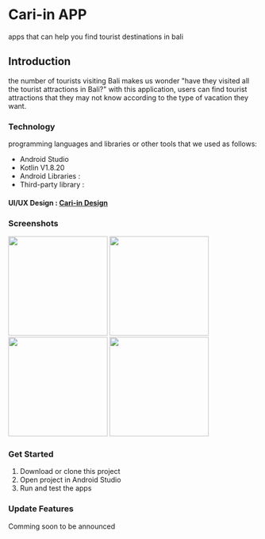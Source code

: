# Cari-in APP
apps that can help you find tourist destinations in bali

## Introduction
the number of tourists visiting Bali makes us wonder "have they visited all the tourist attractions in Bali?" with this application, users can find tourist attractions that they may not know according to the type of vacation they want.

### Technology
programming languages and libraries or other tools that we used as follows:
- Android Studio
- Kotlin V1.8.20
- Android Libraries :
- Third-party library :

#### UI/UX Design : [Cari-in Design](https://www.figma.com/file/wV42XxMfAt3PBUQa5QngTu/Untitled?type=design&node-id=0%3A1&t=eIcBUTgWlhboTnN5-1)

### Screenshots
<img src="https://github.com/cari-in/cari-in-mobile/assets/73919529/16d2db6f-ee47-41a8-8aa6-adc834ba0140" width="200"></img>
<img src="https://github.com/cari-in/cari-in-mobile/assets/73919529/e71f7164-46e6-4009-bb14-a21d3fc63f9f" width="200"></img>
<img src="https://github.com/cari-in/cari-in-mobile/assets/73919529/37dce85b-fa3d-4b42-86f5-23216587a21d" width="200"></img>
<img src="https://github.com/cari-in/cari-in-mobile/assets/72028909/82ebd337-be40-4ab5-9d1c-c47675af34a2" width="200"></img>




### Get Started
1. Download or clone this project
2. Open project in Android Studio
3. Run and test the apps

### Update Features
Comming soon to be announced
